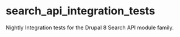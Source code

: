 # search_api_integration_tests
Nightly Integration tests for the Drupal 8 Search API module family.
